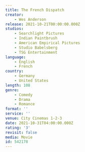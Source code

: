 ```yaml
---
title: The French Dispatch
creator:
    - Wes Anderson
release: 2021-10-21T00:00:00.000Z
studios:
    - Searchlight Pictures
    - Indian Paintbrush
    - American Empirical Pictures
    - Studio Babelsberg
    - TSG Entertainment
language:
    - English
    - French
country:
    - Germany
    - United States
length: 108
genre:
    - Comedy
    - Drama
    - Romance
format: ''
service: ''
venue: City Cinemas 1-2-3
date: 2021-10-31T04:00:00.000Z
rating: '3'
revisit: false
media: Movie
id: 542178
---
```



